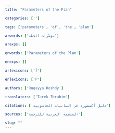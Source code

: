 ```yaml
---
title: "Parameters of the Plan"

categories: ['']

tags: ['parameters', 'of', 'the', 'plan']

arwords: ['مؤشّرات الخطة']

arexps: []

enwords: ['Parameters of the Plan']

enexps: []

arlexicons: ['أ']

enlexicons: ['P']

authors: ['Ruqayya Roshdy']

translators: ['Tarek Ibrahim']

citations: ['دليل أكسفورد في السانيات الحاسوبية']

sources: ['المنظمة العربية للترجمة']

slug: ""
---
```

